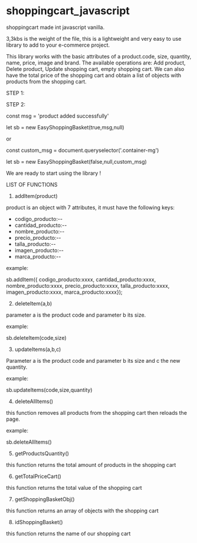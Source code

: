 # shoppingcart_javascript
shoppingcart made int javascript vanilla.

3,3kbs is the weight of the file, this is a lightweight and very easy to use library to add to your e-commerce project.

This library works with the basic attributes of a product.code, size, quantity, name, price, image and brand.
The available operations are:
Add product, Delete product, Update shopping cart, empty shopping cart. We can also have the total price of the shopping cart and obtain a list of objects with products from the shopping cart.



STEP 1:


<script src="easy-shoppingbasket-min.js"></script>


STEP 2:

const msg = 'product added successfully'

let sb = new EasyShoppingBasket(true,msg,null)

or 


const custom_msg = document.queryselector('.container-mg')

let sb = new EasyShoppingBasket(false,null,custom_msg)




We are ready to start using the library !


LIST OF FUNCTIONS


1. addItem(product)

product is an object with 7 attributes, it must have the following keys:
* codigo_producto:--
* cantidad_producto:--
* nombre_producto:--
* precio_producto:--
* talla_producto:--
* imagen_producto:--
* marca_producto:--

example:

sb.addItem({
codigo_producto:xxxx,
cantidad_producto:xxxx,
nombre_producto:xxxx,
precio_producto:xxxx,
talla_producto:xxxx,
imagen_producto:xxxx,
marca_producto:xxxx});


2. deleteItem(a,b)


parameter a is the product code and parameter b its size.

example:

sb.deleteItem(code,size)



3. updateItems(a,b,c)


Parameter a is the product code and parameter b its size and c the new quantity.

example:

sb.updateItems(code,size,quantity)



4. deleteAllItems()

this function removes all products from the shopping cart then reloads the page.

example:

sb.deleteAllItems()



5. getProductsQuantity()

this function returns the total amount of products in the shopping cart

6. getTotalPriceCart()

this function returns the total value of the shopping cart

7. getShoppingBasketObj()

this function returns an array of objects with the shopping cart

8. idShoppingBasket()

this function returns the name of our shopping cart











